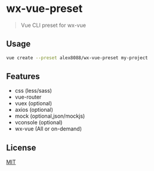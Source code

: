 # wx-vue-preset

> Vue CLI preset for wx-vue

## Usage

``` bash
vue create --preset alex8088/wx-vue-preset my-project
```

## Features

- css (less/sass)
- vue-router
- vuex (optional)
- axios (optional)
- mock (optional,json/mockjs)
- vconsole (optional)
- wx-vue (All or on-demand)

## License

[MIT](./LICENSE)